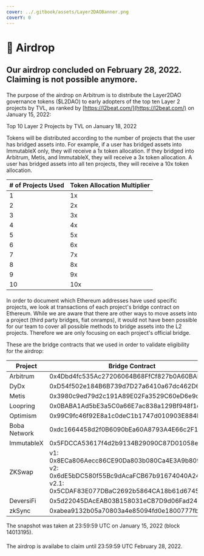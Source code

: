 ```yaml
---
cover: ../.gitbook/assets/Layer2DAOBanner.png
coverY: 0
---
```


# 🎁 Airdrop

## Our airdrop concluded on February 28, 2022. Claiming is not possible anymore.

#### &#x20;<a href="#where-can-i-claim-the-airdrop" id="where-can-i-claim-the-airdrop"></a>

The purpose of the airdrop on Arbitrum is to distribute the Layer2DAO governance tokens ($L2DAO) to early adopters of the top ten Layer 2 projects by TVL, as ranked by [https://l2beat.com/](https://l2beat.com/) on January 15, 2022:

Top 10 Layer 2 Projects by TVL on January 18, 2022

Tokens will be distributed according to the number of projects that the user has bridged assets into. For example, if a user has bridged assets into ImmutableX only, they will receive a 1x token allocation. If they bridged into Arbitrum, Metis, and ImmutableX, they will receive a 3x token allocation. A user has bridged assets into all ten projects, they will receive a 10x token allocation.

| # of Projects Used | Token Allocation Multiplier |
| ------------------ | --------------------------- |
| 1                  | 1x                          |
| 2                  | 2x                          |
| 3                  | 3x                          |
| 4                  | 4x                          |
| 5                  | 5x                          |
| 6                  | 6x                          |
| 7                  | 7x                          |
| 8                  | 8x                          |
| 9                  | 9x                          |
| 10                 | 10x                         |

#### &#x20;<a href="#how-we-determine-project-usage" id="how-we-determine-project-usage"></a>

In order to document which Ethereum addresses have used specific projects, we look at transactions of each project's bridge contract on Ethereum. While we are aware that there are other ways to move assets into a project (third party bridges, fiat onramps), it would not have been possible for our team to cover all possible methods to bridge assets into the L2 projects. Therefore we are only focusing on each project's official bridge.

These are the bridge contracts that we used in order to validate eligibility for the airdrop:

| Project      | Bridge Contract                                                                                                                                |
| ------------ | ---------------------------------------------------------------------------------------------------------------------------------------------- |
| Arbitrum     | 0x4Dbd4fc535Ac27206064B68FfCf827b0A60BAB3f                                                                                                     |
| DyDx         | 0xD54f502e184B6B739d7D27a6410a67dc462D69c8                                                                                                     |
| Metis        | 0x3980c9ed79d2c191A89E02Fa3529C60eD6e9c04b                                                                                                     |
| Loopring     | 0x0BABA1Ad5bE3a5C0a66E7ac838a129Bf948f1eA4                                                                                                     |
| Optimism     | 0x99C9fc46f92E8a1c0deC1b1747d010903E884bE1                                                                                                     |
| Boba Network | 0xdc1664458d2f0B6090bEa60A8793A4E66c2F1c00                                                                                                     |
| ImmutableX   | 0x5FDCCA53617f4d2b9134B29090C87D01058e27e9                                                                                                     |
| ZKSwap       | v1: 0x8ECa806Aecc86CE90Da803b080Ca4E3A9b8097ad v2: 0x6dE5bDC580f55Bc9dAcaFCB67b91674040A247e3 v2.1: 0x5CDAF83E077DBaC2692b5864CA18b61d67453Be8 |
| DeversiFi    | 0x5d22045DAcEAB03B158031eCB7D9d06Fad24609b                                                                                                     |
| zkSync       | 0xabea9132b05a70803a4e85094fd0e1800777fbef                                                                                                     |

The snapshot was taken at 23:59:59 UTC on January 15, 2022 (block 14013195).

#### &#x20;<a href="#how-long-do-i-have-to-claim-my-airdrop" id="how-long-do-i-have-to-claim-my-airdrop"></a>

The airdrop is availabe to claim until 23:59:59 UTC February 28, 2022.
